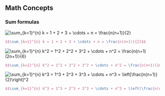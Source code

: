 ## Math Concepts

### Sum formulas

<img src="https://latex.codecogs.com/svg.image?\sum_{k=1}^{n}&space;k&space;=&space;1&space;&plus;&space;2&space;&plus;&space;3&space;&plus;&space;\cdots&space;&plus;&space;n&space;=&space;\frac{n(n&plus;1)}{2}" title="\sum_{k=1}^{n} k = 1 + 2 + 3 + \cdots + n = \frac{n(n+1)}{2}" />

```latex
$$\sum_{k=1}^{n} k = 1 + 2 + 3 + \cdots + n = \frac{n(n+1)}{2}$$
```
<img src="https://latex.codecogs.com/svg.image?\sum_{k=1}^{n}&space;k^2&space;=&space;1^2&space;&plus;&space;2^2&space;&plus;&space;3^2&space;&plus;&space;\cdots&space;&plus;&space;n^2&space;=&space;\frac{n(n&plus;1)(2n&plus;1)}{6}&space;" title="\sum_{k=1}^{n} k^2 = 1^2 + 2^2 + 3^2 + \cdots + n^2 = \frac{n(n+1)(2n+1)}{6} " />

```latex
$$\sum_{k=1}^{n} k^2 = 1^2 + 2^2 + 3^2 + \cdots + n^2 = \frac{n(n+1)(2n+1)}{6}$$ 
```

<img src="https://latex.codecogs.com/svg.image?\sum_{k=1}^{n}&space;k^3&space;=&space;1^3&space;&plus;&space;2^3&space;&plus;&space;3^3&space;&plus;&space;\cdots&space;&plus;&space;n^3&space;=&space;\left[\frac{n(n&plus;1)}{2}\right]^2" title="\sum_{k=1}^{n} k^3 = 1^3 + 2^3 + 3^3 + \cdots + n^3 = \left[\frac{n(n+1)}{2}\right]^2" />

```latex
$$\sum_{k=1}^{n} k^3 = 1^3 + 2^3 + 3^3 + \cdots + n^3 = \left[\frac{n(n+1)}{2}\right]^2$$
```


